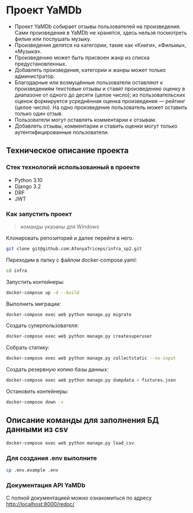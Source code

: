 # Проект YaMDb

* Проект YaMDb собирает отзывы пользователей на произведения. Сами
произведения в YaMDb не хранятся, здесь нельзя посмотреть фильм или
послушать музыку.
* Произведения делятся на категории, такие как «Книги», «Фильмы», «Музыка».
* Произведению может быть присвоен жанр из списка предустановленных.
* Добавлять произведения, категории и жанры может только администратор.
* Благодарные или возмущённые пользователи оставляют к произведениям текстовые
отзывы и ставят произведению оценку в диапазоне от одного до десяти
(целое число); из пользовательских оценок формируется усреднённая оценка
произведения — рейтинг
(целое число). На одно произведение пользователь может оставить только один отзыв.
* Пользователи могут оставлять комментарии к отзывам.
* Добавлять отзывы, комментарии и ставить оценки могут только
аутентифицированные пользователи.

## Техническое описание проекта

### Стек технологий использованный в проекте

* Python 3.10
* Django 3.2
* DRF
* JWT

### Как запустить проект

> команды указаны для Windows

Клонировать репозиторий и далее перейти в него.

```bash
git clone git@github.com:AfonyaTriceps/infra_sp2.git
```

Переходим в папку с файлом docker-compose.yaml:

```bash
cd infra
```

Запустить контейнеры:

```bash
docker-compose up -d --build
```

Выполнить миграции:

```bash
docker-compose exec web python manage.py migrate
```

Создать суперпользователя:

```bash
docker-compose exec web python manage.py createsuperuser
```

Собрать статику:

```bash
docker-compose exec web python manage.py collectstatic --no-input
```

Создать резервную копию базы данных:

```bash
docker-compose exec web python manage.py dumpdata > fixtures.json
```

Остановить контейнеры:

```bash
docker-compose down -v
```

## Описание команды для заполнения БД данными из csv

```bash
docker-compose exec web python manage.py load_csv
```

### Для создания .env выполните

```bash
cp .env.example .env
```

### Документация API YaMDb

С полной документацией можно ознакомиться по адресу
[http://localhost:8000/redoc/](http://localhost:8000/redoc/)

